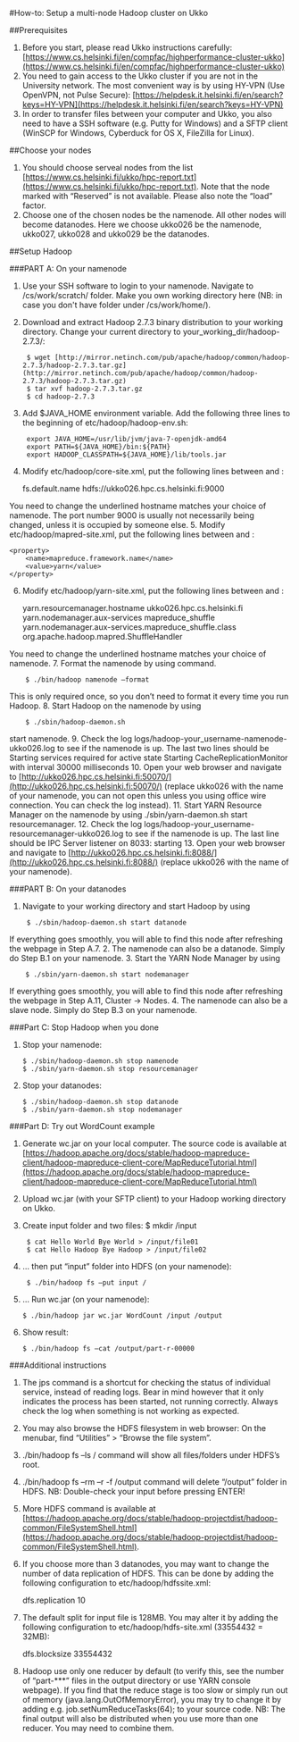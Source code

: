 #How-to: Setup a multi-node Hadoop cluster on Ukko

##Prerequisites
1. Before you start, please read Ukko instructions carefully: [https://www.cs.helsinki.fi/en/compfac/highperformance-cluster-ukko](https://www.cs.helsinki.fi/en/compfac/highperformance-cluster-ukko)
2. You need to gain access to the Ukko cluster if you are not in the University network. The most
convenient way is by using HY-VPN (Use OpenVPN, not Pulse Secure):
[https://helpdesk.it.helsinki.fi/en/search?keys=HY-VPN](https://helpdesk.it.helsinki.fi/en/search?keys=HY-VPN)
3. In order to transfer files between your computer and Ukko, you also need to have a SSH software (e.g.
Putty for Windows) and a SFTP client (WinSCP for Windows, Cyberduck for OS X, FileZilla for
Linux).

##Choose your nodes
1. You should choose serveal nodes from the list [https://www.cs.helsinki.fi/ukko/hpc-report.txt](https://www.cs.helsinki.fi/ukko/hpc-report.txt).
Note that the node marked with “Reserved” is not available. Please also note the “load” factor.
2. Choose one of the chosen nodes be the namenode. All other nodes will become datanodes. Here
we choose ukko026 be the namenode, ukko027, ukko028 and ukko029 be the datanodes.

##Setup Hadoop

###PART A: On your namenode
1. Use your SSH software to login to your namenode. Navigate to /cs/work/scratch/ folder. Make you own working directory here (NB: in case you don't have folder under /cs/work/home/).
2. Download and extract Hadoop 2.7.3 binary distribution to your working directory. Change your current directory to your_working_dir/hadoop-2.7.3/: 
 
        $ wget [http://mirror.netinch.com/pub/apache/hadoop/common/hadoop-2.7.3/hadoop-2.7.3.tar.gz](http://mirror.netinch.com/pub/apache/hadoop/common/hadoop-2.7.3/hadoop-2.7.3.tar.gz)
        $ tar xvf hadoop-2.7.3.tar.gz
        $ cd hadoop-2.7.3  
3. Add $JAVA_HOME environment variable. Add the following three lines to the beginning of etc/hadoop/hadoop-env.sh:

        export JAVA_HOME=/usr/lib/jvm/java-7-openjdk-amd64
        export PATH=${JAVA_HOME}/bin:${PATH}
        export HADOOP_CLASSPATH=${JAVA_HOME}/lib/tools.jar
4. Modify etc/hadoop/core-site.xml, put the following lines between <configuration> and </configuration>:


    <property>
        <name>fs.default.name</name>
        <value>hdfs://ukko026.hpc.cs.helsinki.fi:9000</value>
    </property>
You need to change the underlined hostname matches your choice of namenode. The port number 9000 is usually not necessarily being changed, unless it is occupied by someone else.
5. Modify etc/hadoop/mapred-site.xml, put the following lines between <configuration> and </configuration>:


    <property>
        <name>mapreduce.framework.name</name>
        <value>yarn</value>
    </property>
6. Modify etc/hadoop/yarn-site.xml, put the following lines between <configuration> and </configuration>:
 
 
    <property>
        <name>yarn.resourcemanager.hostname</name>
        <value>ukko026.hpc.cs.helsinki.fi</value>
    </property>
    <property>
        <name>yarn.nodemanager.aux-services</name>
        <value>mapreduce_shuffle</value>
    </property>
    <property>
        <name>yarn.nodemanager.aux-services.mapreduce_shuffle.class</name>
        <value>org.apache.hadoop.mapred.ShuffleHandler</value>
    </property>
You need to change the underlined hostname matches your choice of namenode.
7. Format the namenode by using command.

        $ ./bin/hadoop namenode –format  
        
This is only required once, so you don’t need to format it every time you run Hadoop.
8. Start Hadoop on the namenode by using 

        $ ./sbin/hadoop-daemon.sh
start namenode.
9. Check the log logs/hadoop-your_username-namenode-ukko026.log to see if the namenode is up. The last two lines should be
    Starting services required for active state
    Starting CacheReplicationMonitor with interval 30000 milliseconds
10. Open your web browser and navigate to [http://ukko026.hpc.cs.helsinki.fi:50070/](http://ukko026.hpc.cs.helsinki.fi:50070/) (replace ukko026 with the name of your namenode, you can not open this unless you using office wire connection. You can check the log instead).
11. Start YARN Resource Manager on the namenode by using ./sbin/yarn-daemon.sh start resourcemanager.
12. Check the log logs/hadoop-your_username-resourcemanager-ukko026.log to see if the namenode is up. The last line should be
    IPC Server listener on 8033: starting
13. Open your web browser and navigate to [http://ukko026.hpc.cs.helsinki.fi:8088/](http://ukko026.hpc.cs.helsinki.fi:8088/) (replace ukko026 with the name of your namenode).

###PART B: On your datanodes
1. Navigate to your working directory and start Hadoop by using 

        $ ./sbin/hadoop-daemon.sh start datanode
If everything goes smoothly, you will able to find this node after refreshing the webpage in Step A.7.
2. The namenode can also be a datanode. Simply do Step B.1 on your namenode.
3. Start the YARN Node Manager by using 

        $ ./sbin/yarn-daemon.sh start nodemanager
If everything goes smoothly, you will able to find this node after refreshing the webpage in Step A.11, Cluster -> Nodes.
4. The namenode can also be a slave node. Simply do Step B.3 on your namenode.

###Part C: Stop Hadoop when you done
1. Stop your namenode:

       $ ./sbin/hadoop-daemon.sh stop namenode
       $ ./sbin/yarn-daemon.sh stop resourcemanager
2. Stop your datanodes:

       $ ./sbin/hadoop-daemon.sh stop datanode
       $ ./sbin/yarn-daemon.sh stop nodemanager

###Part D: Try out WordCount example
1. Generate wc.jar on your local computer. The source code is available at
[https://hadoop.apache.org/docs/stable/hadoop-mapreduce-client/hadoop-mapreduce-client-core/MapReduceTutorial.html](https://hadoop.apache.org/docs/stable/hadoop-mapreduce-client/hadoop-mapreduce-client-core/MapReduceTutorial.html)
2. Upload wc.jar (with your SFTP client) to your Hadoop working directory on Ukko.
3. Create input folder and two files:
$ mkdir /input

        $ cat Hello World Bye World > /input/file01
        $ cat Hello Hadoop Bye Hadoop > /input/file02
4. … then put “input” folder into HDFS (on your namenode):

        $ ./bin/hadoop fs –put input /
5. … Run wc.jar (on your namenode):
 
       $ ./bin/hadoop jar wc.jar WordCount /input /output
6. Show result:
 
       $ ./bin/hadoop fs –cat /output/part-r-00000

###Additional instructions
1. The jps command is a shortcut for checking the status of individual service, instead of reading logs. Bear in mind however that it only indicates the process has been started, not running correctly. Always check the log when something is not working as expected.
2. You may also browse the HDFS filesystem in web browser: On the menubar, find “Utilities” > “Browse the file system”.
3. ./bin/hadoop fs –ls / command will show all files/folders under HDFS’s root.
4. ./bin/hadoop fs –rm –r -f /output command will delete “/output” folder in HDFS. NB: Double-check your input before pressing ENTER!
5. More HDFS command is available at [https://hadoop.apache.org/docs/stable/hadoop-projectdist/hadoop-common/FileSystemShell.html](https://hadoop.apache.org/docs/stable/hadoop-projectdist/hadoop-common/FileSystemShell.html).
6. If you choose more than 3 datanodes, you may want to change the number of data replication of HDFS. This can be done by adding the following configuration to etc/hadoop/hdfssite.xml:


    <property>
        <name>dfs.replication</name>
        <value>10</value>
    </property>
7. The default split for input file is 128MB. You may alter it by adding the following configuration to etc/hadoop/hdfs-site.xml (33554432 = 32MB):


    <property>
        <name> dfs.blocksize</name>
        <value>33554432</value>
    </property>
8. Hadoop use only one reducer by default (to verify this, see the number of “part-***” files in the output directory or use YARN console webpage).
If you find that the reduce stage is too slow or simply run out of memory (java.lang.OutOfMemoryError), you may try to change it by adding e.g. job.setNumReduceTasks(64); to your source code. NB: The final output will also be distributed when you use more than one reducer. You may need to combine them.
